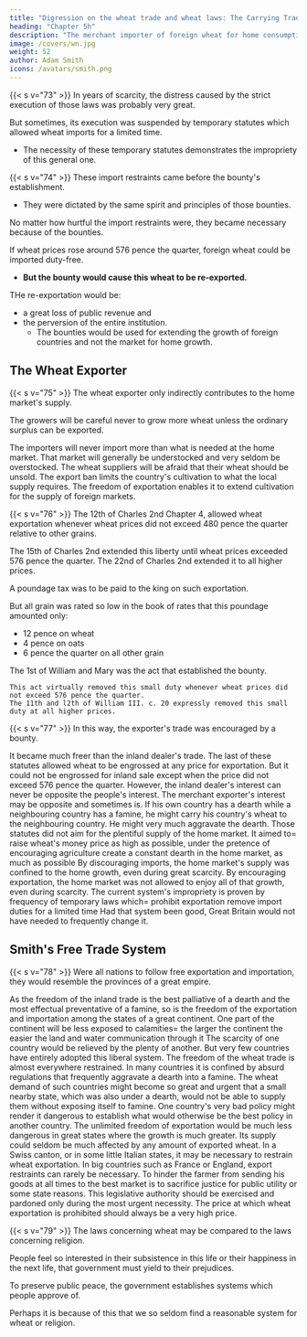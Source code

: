 ```yaml
---
title: "Digression on the wheat trade and wheat laws: The Carrying Trade of Wheat"
heading: "Chapter 5h"
description: "The merchant importer of foreign wheat for home consumption contributes to the home market's immediate supply"
image: /covers/wn.jpg
weight: 52
author: Adam Smith
icons: /avatars/smith.png
--- 
```




{{< s v="73" >}} In years of scarcity, the distress caused by the strict execution of those laws was probably very great.

But sometimes, its execution was suspended by temporary statutes which allowed wheat imports for a limited time. 
- The necessity of these temporary statutes demonstrates the impropriety of this general one.


{{< s v="74" >}} These import restraints came before the bounty's establishment.
- They were dictated by the same spirit and principles of those bounties.

No matter how hurtful the import restraints were, they became necessary because of the bounties.

If wheat prices rose around 576 pence the quarter, foreign wheat could be imported duty-free.
- **But the bounty would cause this wheat to be re-exported.**

THe re-exportation would be:
- a great loss of public revenue and
- the perversion of the entire institution.
  - The bounties would be used for extending the growth of foreign countries and not the market for home growth.



## The Wheat Exporter

{{< s v="75" >}} The wheat exporter only indirectly contributes to the home market's supply.

The growers will be careful never to grow more wheat unless the ordinary surplus can be exported.

The importers will never import more than what is needed at the home market.
        That market will generally be understocked and very seldom be overstocked.
    The wheat suppliers will be afraid that their wheat should be unsold.
The export ban limits the country's cultivation to what the local supply requires.
    The freedom of exportation enables it to extend cultivation for the supply of foreign markets.


{{< s v="76" >}} The 12th of Charles 2nd Chapter 4, allowed wheat exportation whenever wheat prices did not exceed 480 pence the quarter relative to other grains.

The 15th of Charles 2nd extended this liberty until wheat prices exceeded 576 pence the quarter.
    The 22nd of Charles 2nd extended it to all higher prices.

A poundage tax was to be paid to the king on such exportation.

But all grain was rated so low in the book of rates that this poundage amounted only:
- 12 pence on wheat
- 4 pence on oats
- 6 pence the quarter on all other grain

The 1st of William and Mary was the act that established the bounty.

    This act virtually removed this small duty whenever wheat prices did not exceed 576 pence the quarter.
    The 11th and l2th of William III. c. 20 expressly removed this small duty at all higher prices.


{{< s v="77" >}} In this way, the exporter's trade was encouraged by a bounty.

It became much freer than the inland dealer's trade.
The last of these statutes allowed wheat to be engrossed at any price for exportation.
    But it could not be engrossed for inland sale except when the price did not exceed 576 pence the quarter.
However, the inland dealer's interest can never be opposite the people's interest.
    The merchant exporter's interest may be opposite and sometimes is.
        If his own country has a dearth while a neighbouring country has a famine, he might carry his country's wheat to the neighbouring country.
        He might very much aggravate the dearth.
Those statutes did not aim for the plentiful supply of the home market.
    It aimed to= 
        raise wheat's money price as high as possible, under the pretence of encouraging agriculture
        create a constant dearth in the home market, as much as possible
By discouraging imports, the home market's supply was confined to the home growth, even during great scarcity.
    By encouraging exportation, the home market was not allowed to enjoy all of that growth, even during scarcity.
The current system's impropriety is proven by frequency of temporary laws which= 
    prohibit exportation
    remove import duties for a limited time
Had that system been good, Great Britain would not have needed to frequently change it.



## Smith's Free Trade System

{{< s v="78" >}} Were all nations to follow free exportation and importation, they would resemble the provinces of a great empire.

As the freedom of the inland trade is the best palliative of a dearth and the most effectual preventative of a famine, so is the freedom of the exportation and importation among the states of a great continent.
    One part of the continent will be less exposed to calamities= 
        the larger the continent
        the easier the land and water communication through it
    The scarcity of one country would be relieved by the plenty of another.
        But very few countries have entirely adopted this liberal system.
The freedom of the wheat trade is almost everywhere restrained.
    In many countries it is confined by absurd regulations that frequently aggravate a dearth into a famine.
        The wheat demand of such countries might become so great and urgent that a small nearby state, which was also under a dearth, would not be able to supply them without exposing itself to famine.
        One country's very bad policy might render it dangerous to establish what would otherwise be the best policy in another country.
The unlimited freedom of exportation would be much less dangerous in great states where the growth is much greater.
    Its supply could seldom be much affected by any amount of exported wheat.
In a Swiss canton, or in some little Italian states, it may be necessary to restrain wheat exportation.
    In big countries such as France or England, export restraints can rarely be necessary.
To hinder the farmer from sending his goods at all times to the best market is to sacrifice justice for public utility or some state reasons.
    This legislative authority should be exercised and pardoned only during the most urgent necessity.
    The price at which wheat exportation is prohibited should always be a very high price.



{{< s v="79" >}} The laws concerning wheat may be compared to the laws concerning religion.

People feel so interested in their subsistence in this life or their happiness in the next life, that government must yield to their prejudices.

To preserve public peace, the government establishes systems which people approve of.

Perhaps it is because of this that we so seldom find a reasonable system for wheat or religion.

